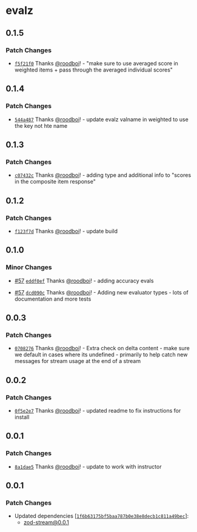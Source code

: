 # evalz

## 0.1.5

### Patch Changes

- [`f5f21f0`](https://github.com/hack-dance/island-ai/commit/f5f21f0a547e8fd667372d468835fe476f1c624b) Thanks [@roodboi](https://github.com/roodboi)! - "make sure to use averaged score in weighted items + pass through the averaged individual scores"

## 0.1.4

### Patch Changes

- [`544a487`](https://github.com/hack-dance/island-ai/commit/544a48762b299d23e68b5e7e082065e001961e12) Thanks [@roodboi](https://github.com/roodboi)! - update evalz valname in weighted to use the key not hte name

## 0.1.3

### Patch Changes

- [`c07432c`](https://github.com/hack-dance/island-ai/commit/c07432ca7cf66ba9a2507d66aa8f8fc46d617347) Thanks [@roodboi](https://github.com/roodboi)! - adding type and additional info to "scores in the composite item response"

## 0.1.2

### Patch Changes

- [`f123f7d`](https://github.com/hack-dance/island-ai/commit/f123f7d147f30d4ce4ac169809e97e2207d831b2) Thanks [@roodboi](https://github.com/roodboi)! - update build

## 0.1.0

### Minor Changes

- [#57](https://github.com/hack-dance/island-ai/pull/57) [`eddf0ef`](https://github.com/hack-dance/island-ai/commit/eddf0ef4cfef5f401287f30f8da3038f23ae22e9) Thanks [@roodboi](https://github.com/roodboi)! - adding accuracy evals

- [#57](https://github.com/hack-dance/island-ai/pull/57) [`dcd090c`](https://github.com/hack-dance/island-ai/commit/dcd090cc13022488cfcbd99007933b238bd93f74) Thanks [@roodboi](https://github.com/roodboi)! - Adding new evaluator types - lots of documentation and more tests

## 0.0.3

### Patch Changes

- [`0708276`](https://github.com/hack-dance/island-ai/commit/0708276f32ee6de6ccb81de90a54d6d0e3463ec2) Thanks [@roodboi](https://github.com/roodboi)! - Extra check on delta content - make sure we default in cases where its undefined - primarily to help catch new messages for stream usage at the end of a stream

## 0.0.2

### Patch Changes

- [`0f5e2e7`](https://github.com/hack-dance/island-ai/commit/0f5e2e733f7155c3bc18f79c6932f5567642b758) Thanks [@roodboi](https://github.com/roodboi)! - updated readme to fix instructions for install

## 0.0.1

### Patch Changes

- [`8a1dae5`](https://github.com/hack-dance/island-ai/commit/8a1dae54ffd4d28a6356273b1080055d4725fe1f) Thanks [@roodboi](https://github.com/roodboi)! - update to work with instructor

## 0.0.1

### Patch Changes

- Updated dependencies [[`1f6b63175bf5baa787b0e38e8decb1c811a49bec`](https://github.com/hack-dance/island-ai/commit/1f6b63175bf5baa787b0e38e8decb1c811a49bec)]:
  - zod-stream@0.0.1

